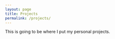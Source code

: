 ```yaml
---
layout: page
title: Projects
permalink: /projects/
---
```

This is going to be where I put my personal projects.
